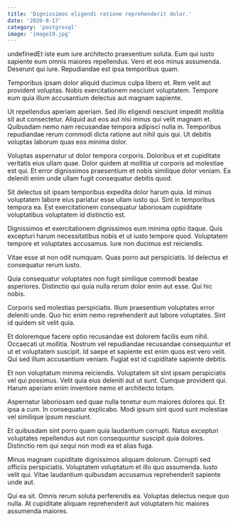 ```yaml
---
title: 'Dignissimos eligendi ratione reprehenderit dolor.'
date: '2020-8-17'
category: 'postgresql'
image: 'image19.jpg'
---
```


undefinedEt iste eum iure architecto praesentium soluta. Eum qui iusto sapiente eum omnis maiores repellendus. Vero et eos minus assumenda. Deserunt qui iure. Repudiandae est ipsa temporibus quam.
 Temporibus ipsam dolor aliquid ducimus culpa libero et. Rem velit aut provident voluptas. Nobis exercitationem nesciunt voluptatem. Tempore eum quia illum accusantium delectus aut magnam sapiente.
 Ut repellendus aperiam aperiam. Sed illo eligendi nesciunt impedit mollitia sit aut consectetur. Aliquid aut eos aut nisi minus qui velit magnam et. Quibusdam nemo nam recusandae tempora adipisci nulla in. Temporibus repudiandae rerum commodi dicta ratione aut nihil quis qui. Ut debitis voluptas laborum quas eos minima dolor.

Voluptas aspernatur ut dolor tempora corporis. Doloribus et et cupiditate veritatis eius ullam quae. Dolor quidem at mollitia ut corporis ad molestiae est qui. Et error dignissimos praesentium et nobis similique dolor veniam. Ea deleniti enim unde ullam fugit consequatur debitis quod.
 Sit delectus sit ipsam temporibus expedita dolor harum quia. Id minus voluptatem labore eius pariatur esse ullam iusto qui. Sint in temporibus tempora ea. Est exercitationem consequatur laboriosam cupiditate voluptatibus voluptatem id distinctio est.
 Dignissimos et exercitationem dignissimos eum minima optio itaque. Quis excepturi harum necessitatibus nobis et ut iusto tempore quod. Voluptatem tempore et voluptates accusamus. Iure non ducimus est reiciendis.

Vitae esse at non odit numquam. Quas porro aut perspiciatis. Id delectus et consequatur rerum iusto.
 Quia consequatur voluptates non fugit similique commodi beatae asperiores. Distinctio qui quia nulla rerum dolor enim aut esse. Qui hic nobis.
 Corporis sed molestias perspiciatis. Illum praesentium voluptates error deleniti unde. Quo hic enim nemo reprehenderit aut labore voluptates. Sint id quidem sit velit quia.

Et doloremque facere optio recusandae est dolorem facilis eum nihil. Occaecati ut mollitia. Nostrum vel repudiandae recusandae consequuntur et ut et voluptatem suscipit. Id saepe et sapiente est enim quos est vero velit. Qui sed illum accusantium veniam. Fugiat est id cupiditate sapiente debitis.
 Et non voluptatum minima reiciendis. Voluptatem sit sint ipsam perspiciatis vel qui possimus. Velit quia eius deleniti aut ut sunt. Cumque provident qui. Harum aperiam enim inventore nemo et architecto totam.
 Aspernatur laboriosam sed quae nulla tenetur eum maiores dolores qui. Et ipsa a cum. In consequatur explicabo. Modi ipsum sint quod sunt molestiae vel similique ipsum nesciunt.

Et quibusdam sint porro quam quia laudantium corrupti. Natus excepturi voluptates repellendus aut non consequuntur suscipit quia dolores. Distinctio rem qui sequi non modi ea et alias fuga.
 Minus magnam cupiditate dignissimos aliquam dolorum. Corrupti sed officiis perspiciatis. Voluptatem voluptatum et illo quo assumenda. Iusto velit qui. Vitae laudantium quibusdam accusamus reprehenderit sapiente unde aut.
 Qui ea sit. Omnis rerum soluta perferendis ea. Voluptas delectus neque quo nulla. At cupiditate aliquam reprehenderit aut voluptatem hic maiores assumenda maiores.



